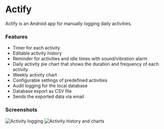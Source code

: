 # Actify
Actify is an Android app for manually logging daily activities. 

### Features
* Timer for each activity
* Editable activity history
* Reminder for activities and idle times with sound/vibration alarm
* Daily activity pie chart that shows the duration and frequency of each activity
* Weekly activity chart 
* Configurable settings of predefined activities
* Audit logging for the local database
* Database export as CSV file
* Sends the exported data via email

### Screenshots
![Activity logging](https://lh5.googleusercontent.com/-I9Vaq5_emqA/UbzXi_rxxEI/AAAAAAAAGiE/-iTJUZqFsAQ/w451-h357-no/Actify-1.jpg)
![Activity history and charts](https://lh3.googleusercontent.com/-IgIe8lSEBJI/UbzXi_SOhJI/AAAAAAAAGiI/7gwNcAY7PNM/w676-h351-no/Actify-3.jpg)